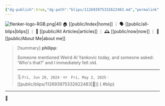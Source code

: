 ```yaml
---
{"dg-publish":true,"dg-path":"blips/112693975332622483.md","permalink":"/blips/112693975332622483/","title":"philipp on mastodon @ 2024-06-28"}
---
```



<div class="transclusion internal-embed is-loaded"><div class="markdown-embed">




![flenker-logo-RGB.png|40](/img/user/attachments/flenker-logo-RGB.png)
🏠 [[public/Index\|home]]  ⋮ 🗣️ [[public/all-blips\|blips]] ⋮  📝 [[public/All Articles\|articles]]  ⋮ 🕰️ [[public/now\|now]] ⋮ 🪪 [[public/About Me\|about me]]


</div></div>


> [!summary] **philipp**:
>
> Someone mentioned Weird Al Yankovic today, and someone asked: 'Who's that?' and I immediately felt old.
> - - -
>
> 🗓️ <code>Fri, Jun 28, 2024</code>  · ✏️ <code> Fri, May 2, 2025</code>  · [[public/blips/112693975332622483\|🔗]]
{ #blip}


- - -

 👾
